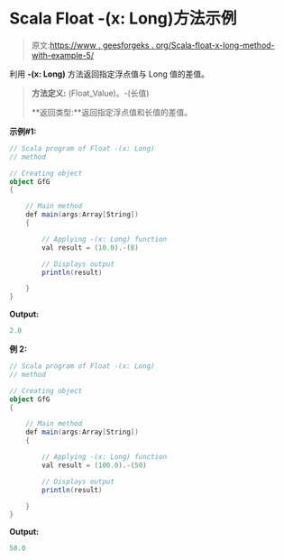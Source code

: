 # Scala Float -(x: Long)方法示例

> 原文:[https://www . geesforgeks . org/Scala-float-x-long-method-with-example-5/](https://www.geeksforgeeks.org/scala-float-x-long-method-with-example-5/)

利用 **-(x: Long)** 方法返回指定浮点值与 Long 值的差值。

> **方法定义:** (Float_Value)。-(长值)
> 
> **返回类型:**返回指定浮点值和长值的差值。

**示例#1:**

```scala
// Scala program of Float -(x: Long)
// method

// Creating object
object GfG
{ 

    // Main method
    def main(args:Array[String])
    {

        // Applying -(x: Long) function
        val result = (10.0).-(8)

        // Displays output
        println(result)

    }
} 
```

**Output:**

```scala
2.0

```

**例 2:**

```scala
// Scala program of Float -(x: Long)
// method

// Creating object
object GfG
{ 

    // Main method
    def main(args:Array[String])
    {

        // Applying -(x: Long) function
        val result = (100.0).-(50)

        // Displays output
        println(result)

    }
} 
```

**Output:**

```scala
50.0

```
